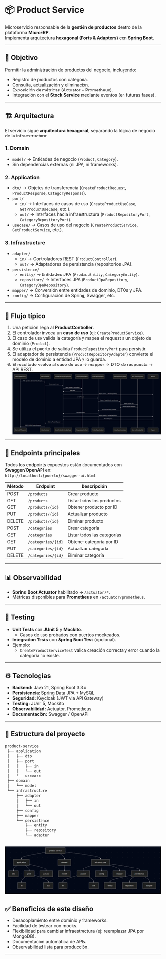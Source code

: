 # 📦 Product Service

Microservicio responsable de la **gestión de productos** dentro de la plataforma **MicroERP**.  
Implementa arquitectura **hexagonal (Ports & Adapters)** con **Spring Boot**.

---

## 🎯 Objetivo
Permitir la administración de productos del negocio, incluyendo:
- Registro de productos con categoría.
- Consulta, actualización y eliminación.
- Exposición de métricas (Actuator + Prometheus).
- Integración con el **Stock Service** mediante eventos (en futuras fases).

---

## 🏗️ Arquitectura

El servicio sigue **arquitectura hexagonal**, separando la lógica de negocio de la infraestructura:

### 1. **Domain**
- `model/` → Entidades de negocio (`Product`, `Category`).
- Sin dependencias externas (ni JPA, ni frameworks).

### 2. **Application**
- `dto/` → Objetos de transferencia (`CreateProductRequest`, `ProductResponse`, `CategoryResponse`).
- `port/`
  - `in/` → Interfaces de casos de uso (`CreateProductUseCase`, `GetProductUseCase`, etc.).
  - `out/` → Interfaces hacia infraestructura (`ProductRepositoryPort`, `CategoryRepositoryPort`).
- `usecase/` → Casos de uso del negocio (`CreateProductService`, `GetProductService`, etc.).

### 3. **Infrastructure**
- `adapter/`
  - `in/` → Controladores REST (`ProductController`).
  - `out/` → Adaptadores de persistencia (repositorios JPA).
- `persistence/`
  - `entity/` → Entidades JPA (`ProductEntity`, `CategoryEntity`).
  - `repository/` → Interfaces JPA (`ProductJpaRepository`, `CategoryJpaRepository`).
- `mapper/` → Conversión entre entidades de dominio, DTOs y JPA.
- `config/` → Configuración de Spring, Swagger, etc.

---

## 🔄 Flujo típico

1. Una petición llega al **ProductController**.
2. El controlador invoca un **caso de uso** (ej: `CreateProductService`).
3. El caso de uso valida la categoría y mapea el request a un objeto de dominio (`Product`).
4. Se utiliza el puerto de salida `ProductRepositoryPort` para persistir.
5. El adaptador de persistencia (`ProductRepositoryAdapter`) convierte el modelo de dominio a entidad JPA y lo guarda.
6. El resultado vuelve al caso de uso → mapper → DTO de respuesta → API REST.
![img.png](img.png)
---

## 🚀 Endpoints principales

Todos los endpoints expuestos están documentados con **Swagger/OpenAPI** en:  
`http://localhost:{puerto}/swagger-ui.html`

| Método | Endpoint          | Descripción                 |
|--------|-------------------|-----------------------------|
| POST   | `/products`       | Crear producto              |
| GET    | `/products`       | Listar todos los productos  |
| GET    | `/products/{id}`  | Obtener producto por ID     |
| PUT    | `/products/{id}`  | Actualizar producto         |
| DELETE | `/products/{id}`  | Eliminar producto           |
| POST   | `/categories`     | Crear categoría             |
| GET    | `/categories`     | Listar todos las categorías |
| GET    | `/categories/{id}`| Obtener categoría por ID    |
| PUT    | `/categories/{id}`| Actualizar categoría        |
| DELETE | `/categories/{id}`| Eliminar categoría          |

---

## 📊 Observabilidad

- **Spring Boot Actuator** habilitado → `/actuator/*`.
- Métricas disponibles para **Prometheus** en `/actuator/prometheus`.

---

## 🧪 Testing

- **Unit Tests** con **JUnit 5** y **Mockito**.
  - Casos de uso probados con puertos mockeados.
- **Integration Tests** con **Spring Boot Test** (opcional).
- Ejemplo:
  - `CreateProductServiceTest` valida creación correcta y error cuando la categoría no existe.

---

## ⚙️ Tecnologías

- **Backend:** Java 21, Spring Boot 3.3.x
- **Persistencia:** Spring Data JPA + MySQL
- **Seguridad:** Keycloak (JWT via API Gateway)
- **Testing:** JUnit 5, Mockito
- **Observabilidad:** Actuator, Prometheus
- **Documentación:** Swagger / OpenAPI

---

## 📂 Estructura del proyecto

```
product-service
 ├── application
 │   ├── dto
 │   ├── port
 │   │   ├── in
 │   │   └── out
 │   └── usecase
 ├── domain
 │   └── model
 └── infrastructure
     ├── adapter
     │   ├── in
     │   └── out
     ├── config
     ├── mapper
     └── persistence
         ├── entity
         ├── repository
         └── adapter
```
![img_1.png](img_1.png)
---

## ✅ Beneficios de este diseño

- Desacoplamiento entre dominio y frameworks.
- Facilidad de testear con mocks.
- Flexibilidad para cambiar infraestructura (ej: reemplazar JPA por MongoDB).
- Documentación automática de APIs.
- Observabilidad lista para producción.

---

